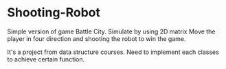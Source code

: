 # Shooting-Robot
Simple version of game Battle City. Simulate by using 2D matrix 
Move the player in four direction and shooting the robot to win the game.

It's a project from data structure courses. Need to implement each classes to achieve certain function.

